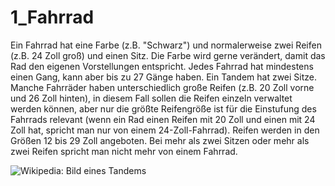 # 1_Fahrrad
Ein Fahrrad hat eine Farbe (z.B. "Schwarz") und normalerweise zwei Reifen (z.B. 24 Zoll groß) und einen Sitz. Die Farbe wird gerne verändert, damit das Rad den eigenen Vorstellungen entspricht. Jedes Fahrrad hat mindestens einen Gang, kann aber bis zu 27 Gänge haben. Ein Tandem hat zwei Sitze. Manche Fahrräder haben unterschiedlich große Reifen (z.B. 20 Zoll vorne und 26 Zoll hinten), in diesem Fall sollen die Reifen einzeln verwaltet werden können, aber nur die größte Reifengröße ist für die Einstufung des Fahrrads relevant (wenn ein Rad einen Reifen mit 20 Zoll und einen mit 24 Zoll hat, spricht man nur von einem 24-Zoll-Fahrrad). Reifen werden in den Größen 12 bis 29 Zoll angeboten. Bei mehr als zwei Sitzen oder mehr als zwei Reifen spricht man nicht mehr von einem Fahrrad. 

![Wikipedia: Bild eines Tandems](https://upload.wikimedia.org/wikipedia/commons/thumb/2/2b/15-10-27-Els_Quatre_Gats-RalfR-WMA_2740a.jpg/640px-15-10-27-Els_Quatre_Gats-RalfR-WMA_2740a.jpg)
